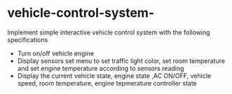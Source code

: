 # vehicle-control-system-
Implement simple interactive vehicle control system with the following specifications
-	Turn on/off vehicle engine
-	Display sensors set menu to set traffic light color, set room temperature and set engine temperature according to sensors reading
-	Display the current vehicle state, engine state ,AC ON/OFF, vehicle speed, room temperature, engine tepmerature controller state 



